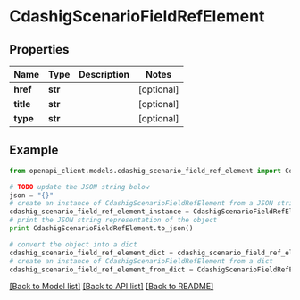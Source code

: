 # CdashigScenarioFieldRefElement


## Properties
Name | Type | Description | Notes
------------ | ------------- | ------------- | -------------
**href** | **str** |  | [optional] 
**title** | **str** |  | [optional] 
**type** | **str** |  | [optional] 

## Example

```python
from openapi_client.models.cdashig_scenario_field_ref_element import CdashigScenarioFieldRefElement

# TODO update the JSON string below
json = "{}"
# create an instance of CdashigScenarioFieldRefElement from a JSON string
cdashig_scenario_field_ref_element_instance = CdashigScenarioFieldRefElement.from_json(json)
# print the JSON string representation of the object
print CdashigScenarioFieldRefElement.to_json()

# convert the object into a dict
cdashig_scenario_field_ref_element_dict = cdashig_scenario_field_ref_element_instance.to_dict()
# create an instance of CdashigScenarioFieldRefElement from a dict
cdashig_scenario_field_ref_element_from_dict = CdashigScenarioFieldRefElement.from_dict(cdashig_scenario_field_ref_element_dict)
```
[[Back to Model list]](../README.md#documentation-for-models) [[Back to API list]](../README.md#documentation-for-api-endpoints) [[Back to README]](../README.md)



